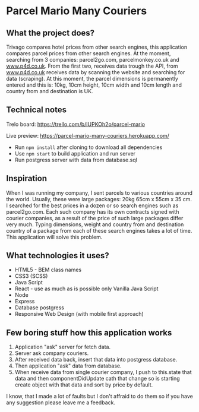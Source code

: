 # Parcel Mario Many Couriers

## What the project does?

Trivago compares hotel prices from other search engines, this application compares parcel prices from other search engines. At the moment, searching from 3 companies: parcel2go.com, parcelmonkey.co.uk and www.p4d.co.uk. From the first two, receives data trough the API, from www.p4d.co.uk receives data by scanning the website and searching for data (scraping).
At this moment, the parcel dimensions is permanently entered and this is: 10kg, 10cm height, 10cm width and 10cm length and country from and destination is UK.

## Technical notes

Trelo board: https://trello.com/b/IUPKOh2o/parcel-mario

Live preview: https://parcel-mario-many-couriers.herokuapp.com/

- Run `npm install` after cloning to download all dependencies
- Use `npm start` to build application and run server
- Run postgress server with data from database.sql

## Inspiration

When I was running my company, I sent parcels to various countries around the world. Usually, these were large packages: 20kg 65cm x 55cm x 35 cm. I searched for the best prices in a dozen or so search engines such as parcel2go.com. Each such company has its own contracts signed with courier companies, as a result of the price of such large packages differ very much. Typing dimensions, weight and country from and destination country of a package from each of these search engines takes a lot of time. This application will solve this problem.

## What technologies it uses?

- HTML5 - BEM class names
- CSS3 (SCSS)
- Java Script
- React - use as much as is possible only Vanilla Java Script
- Node
- Express
- Database postgress
- Responsive Web Design (with mobile first approach)

## Few boring stuff how this application works

1. Application "ask" server for fetch data.
2. Server ask company couriers.
3. After received data back, insert that data into postgress database.
4. Then application "ask" data from database.
5. When receive data from single courier company, I push to this.state that data and then componentDidUpdate cath that change so is starting create object with that data and sort by price by default.

I know, that I made a lot of faults but I don't affraid to do them so if you have any suggestion please leave me a feedback.
